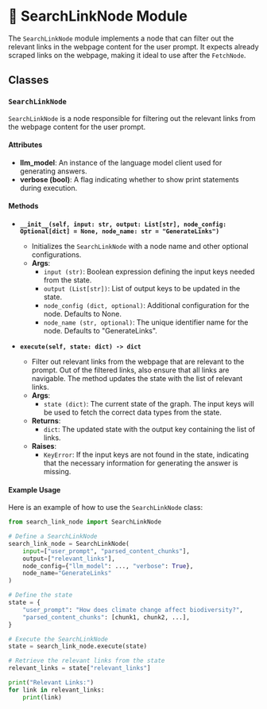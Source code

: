 # 🦖 SearchLinkNode Module

The `SearchLinkNode` module implements a node that can filter out the relevant links in the webpage content for the user prompt. It expects already scraped links on the webpage, making it ideal to use after the `FetchNode`.

## Classes

### `SearchLinkNode`

`SearchLinkNode` is a node responsible for filtering out the relevant links from the webpage content for the user prompt.

#### Attributes

- **llm_model**: An instance of the language model client used for generating answers.
- **verbose (bool)**: A flag indicating whether to show print statements during execution.

#### Methods

- **`__init__(self, input: str, output: List[str], node_config: Optional[dict] = None, node_name: str = "GenerateLinks")`**
  - Initializes the `SearchLinkNode` with a node name and other optional configurations.
  - **Args**:
    - `input (str)`: Boolean expression defining the input keys needed from the state.
    - `output (List[str])`: List of output keys to be updated in the state.
    - `node_config (dict, optional)`: Additional configuration for the node. Defaults to None.
    - `node_name (str, optional)`: The unique identifier name for the node. Defaults to "GenerateLinks".

- **`execute(self, state: dict) -> dict`**
  - Filter out relevant links from the webpage that are relevant to the prompt. Out of the filtered links, also ensure that all links are navigable. The method updates the state with the list of relevant links.
  - **Args**:
    - `state (dict)`: The current state of the graph. The input keys will be used to fetch the correct data types from the state.
  - **Returns**:
    - `dict`: The updated state with the output key containing the list of links.
  - **Raises**:
    - `KeyError`: If the input keys are not found in the state, indicating that the necessary information for generating the answer is missing.

#### Example Usage

Here is an example of how to use the `SearchLinkNode` class:

```python
from search_link_node import SearchLinkNode

# Define a SearchLinkNode
search_link_node = SearchLinkNode(
    input=["user_prompt", "parsed_content_chunks"],
    output=["relevant_links"],
    node_config={"llm_model": ..., "verbose": True},
    node_name="GenerateLinks"
)

# Define the state
state = {
    "user_prompt": "How does climate change affect biodiversity?",
    "parsed_content_chunks": [chunk1, chunk2, ...],
}

# Execute the SearchLinkNode
state = search_link_node.execute(state)

# Retrieve the relevant links from the state
relevant_links = state["relevant_links"]

print("Relevant Links:")
for link in relevant_links:
    print(link)

